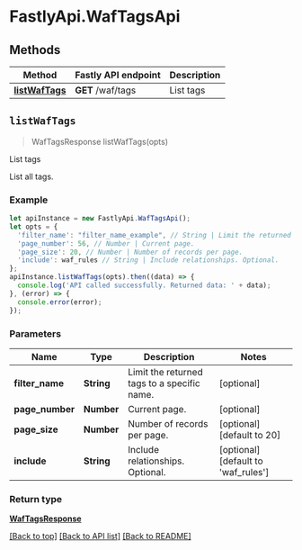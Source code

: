 # FastlyApi.WafTagsApi



## Methods

Method | Fastly API endpoint | Description
------------- | ------------- | -------------
[**listWafTags**](WafTagsApi.md#listWafTags) | **GET** /waf/tags | List tags



## `listWafTags`

> WafTagsResponse listWafTags(opts)

List tags

List all tags.

### Example

```javascript
let apiInstance = new FastlyApi.WafTagsApi();
let opts = {
  'filter_name': "filter_name_example", // String | Limit the returned tags to a specific name.
  'page_number': 56, // Number | Current page.
  'page_size': 20, // Number | Number of records per page.
  'include': waf_rules // String | Include relationships. Optional.
};
apiInstance.listWafTags(opts).then((data) => {
  console.log('API called successfully. Returned data: ' + data);
}, (error) => {
  console.error(error);
});

```

### Parameters

Name | Type | Description  | Notes
------------- | ------------- | ------------- | -------------
**filter_name** | **String** | Limit the returned tags to a specific name. | [optional]
**page_number** | **Number** | Current page. | [optional]
**page_size** | **Number** | Number of records per page. | [optional] [default to 20]
**include** | **String** | Include relationships. Optional. | [optional] [default to &#39;waf_rules&#39;]

### Return type

[**WafTagsResponse**](WafTagsResponse.md)


[[Back to top]](#) [[Back to API list]](../../README.md#endpoints)
[[Back to README]](../../README.md)
